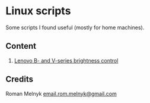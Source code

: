 # Linux scripts

Some scripts I found useful (mostly for home machines).




## Content

1. [Lenovo B- and V-series brightness control](./lenovo-b-brightness/README.md)




## Credits

Roman Melnyk <email.rom.melnyk@gmail.com>

